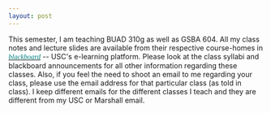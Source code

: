 ```yaml
---
layout: post
---
```

This semester, I am teaching BUAD 310g as well as GSBA 604. All my class notes and lecture slides are available from their respective course-homes in <a href='http://blackboard.usc.edu'><i><font face="verdana" color="teal"><i>blackboard</i></font></i></a> -- USC's e-learning platform. Please look at the class syllabi and blackboard announcements for all other information regarding these classes. Also, if you feel the need to shoot an email to me regarding your class, please use the email address for that particular class (as told in class). I keep different emails for the different classes I teach and they are different from my USC or Marshall email.  


